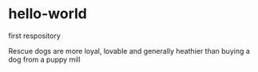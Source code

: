 # hello-world
first respository

Rescue dogs are more loyal, lovable and generally heathier than buying a dog from a puppy mill
